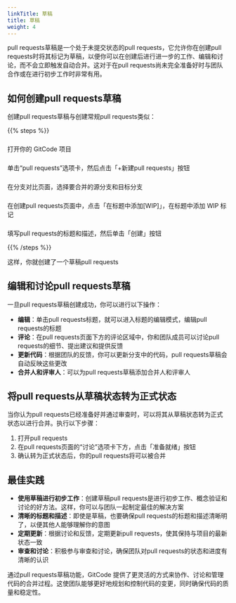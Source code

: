 ```yaml
---
linkTitle: 草稿
title: 草稿
weight: 4
---
```


pull requests草稿是一个处于未提交状态的pull requests，它允许你在创建pull requests时将其标记为草稿，以便你可以在创建后进行进一步的工作、编辑和讨论，而不会立即触发自动合并。这对于在pull requests尚未完全准备好时与团队合作或在进行初步工作时非常有用。

## 如何创建pull requests草稿

创建pull requests草稿与创建常规pull requests类似：

{{% steps %}}

### 
打开你的 GitCode 项目

### 
单击“pull requests”选项卡，然后点击「+新建pull requests」按钮

### 
在分支对比页面，选择要合并的源分支和目标分支

### 
在创建pull requests页面中，点击「在标题中添加[WIP]」，在标题中添加 WIP 标记

### 
填写pull requests的标题和描述，然后单击「创建」按钮

{{% /steps %}}

这样，你就创建了一个草稿pull requests


## 编辑和讨论pull requests草稿

一旦pull requests草稿创建成功，你可以进行以下操作：

- **编辑**：单击pull requests标题，就可以进入标题的编辑模式，编辑pull requests的标题
- **评论**：在pull requests页面下方的评论区域中，你和团队成员可以讨论pull requests的细节、提出建议和提供反馈
- **更新代码**：根据团队的反馈，你可以更新分支中的代码，pull requests草稿会自动反映这些更改
- **合并人和评审人**：可以为pull requests草稿添加合并人和评审人

## 将pull requests从草稿状态转为正式状态

当你认为pull requests已经准备好并通过审查时，可以将其从草稿状态转为正式状态以进行合并。执行以下步骤：

1. 打开pull requests
2. 在pull requests页面的“讨论”选项卡下方，点击「准备就绪」按钮
3. 确认转为正式状态后，你的pull requests将可以被合并

## 最佳实践

- **使用草稿进行初步工作**：创建草稿pull requests是进行初步工作、概念验证和讨论的好方法。这样，你可以与团队一起制定最佳的解决方案
- **清晰的标题和描述**：即使是草稿，也要确保pull requests的标题和描述清晰明了，以便其他人能够理解你的意图
- **定期更新**：根据讨论和反馈，定期更新pull requests，使其保持与项目的最新状态一致
- **审查和讨论**：积极参与审查和讨论，确保团队对pull requests的状态和进度有清晰的认识

通过pull requests草稿功能，GitCode 提供了更灵活的方式来协作、讨论和管理代码的合并过程。这使团队能够更好地规划和控制代码的变更，同时确保代码的质量和稳定性。